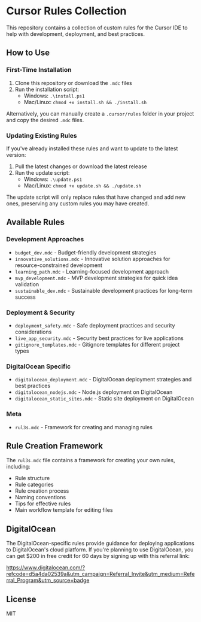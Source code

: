 # Cursor Rules Collection

This repository contains a collection of custom rules for the Cursor IDE to help with development, deployment, and best practices.

## How to Use

### First-Time Installation

1. Clone this repository or download the `.mdc` files
2. Run the installation script:
   - Windows: `.\install.ps1`
   - Mac/Linux: `chmod +x install.sh && ./install.sh`

Alternatively, you can manually create a `.cursor/rules` folder in your project and copy the desired `.mdc` files.

### Updating Existing Rules

If you've already installed these rules and want to update to the latest version:

1. Pull the latest changes or download the latest release
2. Run the update script:
   - Windows: `.\update.ps1`
   - Mac/Linux: `chmod +x update.sh && ./update.sh`

The update script will only replace rules that have changed and add new ones, preserving any custom rules you may have created.

## Available Rules

### Development Approaches
- `budget_dev.mdc` - Budget-friendly development strategies
- `innovative_solutions.mdc` - Innovative solution approaches for resource-constrained development
- `learning_path.mdc` - Learning-focused development approach
- `mvp_development.mdc` - MVP development strategies for quick idea validation
- `sustainable_dev.mdc` - Sustainable development practices for long-term success

### Deployment & Security
- `deployment_safety.mdc` - Safe deployment practices and security considerations
- `live_app_security.mdc` - Security best practices for live applications
- `gitignore_templates.mdc` - Gitignore templates for different project types

### DigitalOcean Specific
- `digitalocean_deployment.mdc` - DigitalOcean deployment strategies and best practices
- `digitalocean_nodejs.mdc` - Node.js deployment on DigitalOcean
- `digitalocean_static_sites.mdc` - Static site deployment on DigitalOcean

### Meta
- `rul3s.mdc` - Framework for creating and managing rules

## Rule Creation Framework

The `rul3s.mdc` file contains a framework for creating your own rules, including:
- Rule structure
- Rule categories
- Rule creation process
- Naming conventions
- Tips for effective rules
- Main workflow template for editing files




## DigitalOcean

The DigitalOcean-specific rules provide guidance for deploying applications to DigitalOcean's cloud platform. If you're planning to use DigitalOcean, you can get $200 in free credit for 60 days by signing up with this referral link:

https://www.digitalocean.com/?refcode=d5a4da02539a&utm_campaign=Referral_Invite&utm_medium=Referral_Program&utm_source=badge

## License

MIT 